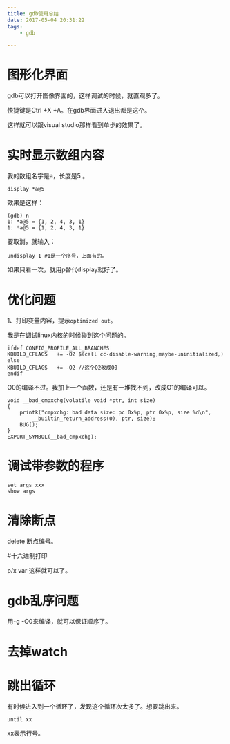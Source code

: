 ```yaml
---
title: gdb使用总结
date: 2017-05-04 20:31:22
tags:
	- gdb

---
```




# 图形化界面

gdb可以打开图像界面的，这样调试的时候，就直观多了。

快捷键是Ctrl +X +A。在gdb界面进入退出都是这个。

这样就可以跟visual studio那样看到单步的效果了。



# 实时显示数组内容

我的数组名字是a，长度是5 。

```
display *a@5
```

效果是这样：

```
(gdb) n
1: *a@5 = {1, 2, 4, 3, 1}
1: *a@5 = {1, 2, 4, 3, 1}
```

要取消，就输入：

```
undisplay 1 #1是一个序号，上面有的。
```

如果只看一次，就用p替代display就好了。

# 优化问题

1、打印变量内容，提示`optimized out`。

我是在调试linux内核的时候碰到这个问题的。

```
ifdef CONFIG_PROFILE_ALL_BRANCHES
KBUILD_CFLAGS	+= -O2 $(call cc-disable-warning,maybe-uninitialized,)
else
KBUILD_CFLAGS   += -O2 //这个O2改成O0
endif
```

O0的编译不过。我加上一个函数，还是有一堆找不到，改成O1的编译可以。

```
void __bad_cmpxchg(volatile void *ptr, int size)
{
	printk("cmpxchg: bad data size: pc 0x%p, ptr 0x%p, size %d\n",
		__builtin_return_address(0), ptr, size);
	BUG();
}
EXPORT_SYMBOL(__bad_cmpxchg);
```

# 调试带参数的程序

```
set args xxx
show args
```

# 清除断点

delete 断点编号。



#十六进制打印

p/x var 这样就可以了。

# gdb乱序问题

用-g -O0来编译，就可以保证顺序了。



# 去掉watch



# 跳出循环

有时候进入到一个循环了，发现这个循环次太多了。想要跳出来。

```
until xx
```

xx表示行号。

